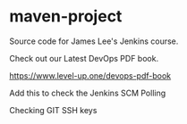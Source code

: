 # maven-project
Source code for James Lee's Jenkins course.

Check out our Latest DevOps PDF book.

https://www.level-up.one/devops-pdf-book

Add this to check the Jenkins SCM Polling

Checking GIT SSH keys
